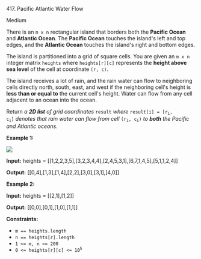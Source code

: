 ﻿417\. Pacific Atlantic Water Flow

Medium

There is an `m x n` rectangular island that borders both the **Pacific Ocean** and **Atlantic Ocean**. The **Pacific Ocean** touches the island's left and top edges, and the **Atlantic Ocean** touches the island's right and bottom edges.

The island is partitioned into a grid of square cells. You are given an `m x n` integer matrix `heights` where `heights[r][c]` represents the **height above sea level** of the cell at coordinate `(r, c)`.

The island receives a lot of rain, and the rain water can flow to neighboring cells directly north, south, east, and west if the neighboring cell's height is **less than or equal to** the current cell's height. Water can flow from any cell adjacent to an ocean into the ocean.

Return _a **2D list** of grid coordinates_ `result` _where_ <code>result[i] = [r<sub>i</sub>, c<sub>i</sub>]</code> _denotes that rain water can flow from cell_ <code>(r<sub>i</sub>, c<sub>i</sub>)</code> _to **both** the Pacific and Atlantic oceans_.

**Example 1:**

![](https://assets.leetcode.com/uploads/2021/06/08/waterflow-grid.jpg)

**Input:** heights = [[1,2,2,3,5],[3,2,3,4,4],[2,4,5,3,1],[6,7,1,4,5],[5,1,1,2,4]]

**Output:** [[0,4],[1,3],[1,4],[2,2],[3,0],[3,1],[4,0]] 

**Example 2:**

**Input:** heights = [[2,1],[1,2]]

**Output:** [[0,0],[0,1],[1,0],[1,1]] 

**Constraints:**

*   `m == heights.length`
*   `n == heights[r].length`
*   `1 <= m, n <= 200`
*   <code>0 <= heights[r][c] <= 10<sup>5</sup></code>